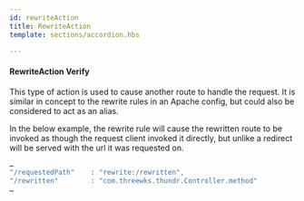 ```yaml
---
id: rewriteAction
title: RewriteAction
template: sections/accordion.hbs

---
```


#### RewriteAction <span class="label label-warning">Verify</span>

This type of action is used to cause another route to handle the request. It is similar in concept to the rewrite rules in an Apache config, but could also be considered to act as an alias.

In the below example, the rewrite rule will cause the rewritten route to be invoked as though the request client invoked it directly, but unlike a redirect will be served with the url it was requested on.

```java
…
"/requestedPath"	: "rewrite:/rewritten",
"/rewritten"		: "com.threewks.thundr.Controller.method"
…
```